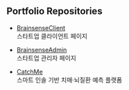 ## Portfolio Repositories

- [BrainsenseClient](https://github.com/kimjiwon8282/BrainsenseClient)  
  스타트업 클라이언트 페이지

- [BrainsenseAdmin](https://github.com/kimjiwon8282/BrainsenseAdmin)  
  스타트업 관리자 페이지

- [CatchMe](https://github.com/kimjiwon8282/CATCHME)  
  스마트 인솔 기반 치매·뇌질환 예측 플랫폼
